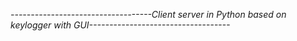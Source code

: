 *-----------------------------------Client server in Python based on keylogger with GUI-----------------------------------*

